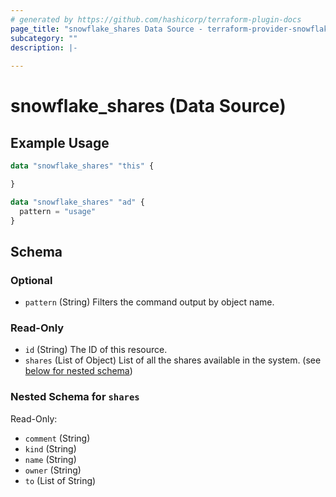 ```yaml
---
# generated by https://github.com/hashicorp/terraform-plugin-docs
page_title: "snowflake_shares Data Source - terraform-provider-snowflake"
subcategory: ""
description: |-
  
---
```


# snowflake_shares (Data Source)



## Example Usage

```terraform
data "snowflake_shares" "this" {

}

data "snowflake_shares" "ad" {
  pattern = "usage"
}
```

<!-- schema generated by tfplugindocs -->
## Schema

### Optional

- `pattern` (String) Filters the command output by object name.

### Read-Only

- `id` (String) The ID of this resource.
- `shares` (List of Object) List of all the shares available in the system. (see [below for nested schema](#nestedatt--shares))

<a id="nestedatt--shares"></a>
### Nested Schema for `shares`

Read-Only:

- `comment` (String)
- `kind` (String)
- `name` (String)
- `owner` (String)
- `to` (List of String)



